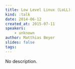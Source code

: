 ```yaml
---
title: Low Level Linux (LoLL)
kind: :talk
date: 2014-06-12
created_at: 2015-07-11
speakers:
    - unknown
author: Matthias Beyer
slides: false
tags:
---
```


No description.
